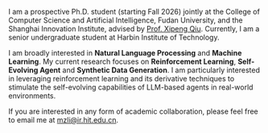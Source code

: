 
I am a prospective Ph.D. student (starting Fall 2026) jointly at the College of Computer Science and Artificial Intelligence, Fudan University, and the Shanghai Innovation Institute, advised by [Prof. Xipeng Qiu](https://xpqiu.github.io/). Currently, I am a senior undergraduate student at Harbin Institute of Technology. 

I am broadly interested in **Natural Language Processing** and **Machine Learning**. My current research focuses on **Reinforcement Learning**, **Self-Evolving Agent** and **Synthetic Data Generation**. I am particularly interested in leveraging reinforcement learning and its derivative techniques to stimulate the self-evolving capabilities of LLM-based agents in real-world environments.

If you are interested in any form of academic collaboration, please feel free to email me at [mzli@ir.hit.edu.cn](mailto:mzli@ir.hit.edu.cn).
